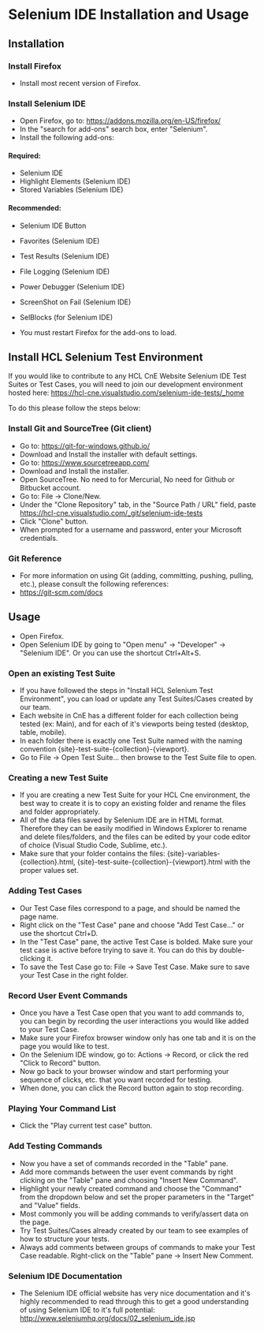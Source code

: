 # Selenium IDE Installation and Usage

## Installation

### Install Firefox
- Install most recent version of Firefox.

### Install Selenium IDE
- Open Firefox, go to: https://addons.mozilla.org/en-US/firefox/
- In the "search for add-ons" search box, enter "Selenium".
- Install the following add-ons:

#### Required:
- Selenium IDE
- Highlight Elements (Selenium IDE)
- Stored Variables (Selenium IDE)

#### Recommended:
- Selenium IDE Button
- Favorites (Selenium IDE)
- Test Results (Selenium IDE)
- File Logging (Selenium IDE)
- Power Debugger (Selenium IDE)
- ScreenShot on Fail (Selenium IDE)
- SelBlocks (for Selenium IDE)

- You must restart Firefox for the add-ons to load.

## Install HCL Selenium Test Environment

If you would like to contribute to any HCL CnE Website Selenium IDE Test Suites or Test Cases, you will need to join our development environment hosted here: [https://hcl-cne.visualstudio.com/selenium-ide-tests/<nowiki>_</nowiki>home](https://hcl-cne.visualstudio.com/selenium-ide-tests/_home)

To do this please follow the steps below:

### Install Git and SourceTree (Git client)
- Go to: https://git-for-windows.github.io/
- Download and Install the installer with default settings.
- Go to: https://www.sourcetreeapp.com/
- Download and Install the installer.
- Open SourceTree.  No need to for Mercurial, No need for Github or Bitbucket account.
- Go to: File -> Clone/New.
- Under the "Clone Repository" tab, in the "Source Path / URL" field, paste [https://hcl-cne.visualstudio.com/<nowiki>_</nowiki>git/selenium-ide-tests](https://hcl-cne.visualstudio.com/_git/selenium-ide-tests)
- Click "Clone" button.
- When prompted for a username and password, enter your Microsoft credentials.

### Git Reference
- For more information on using Git (adding, committing, pushing, pulling, etc.), please consult the following references:
- https://git-scm.com/docs

## Usage
- Open Firefox.
- Open Selenium IDE by going to "Open menu" -> "Developer" -> "Selenium IDE".  Or you can use the shortcut Ctrl+Alt+S.

### Open an existing Test Suite
- If you have followed the steps in "Install HCL Selenium Test Environment", you can load or update any Test Suites/Cases created by our team.
- Each website in CnE has a different folder for each collection being tested (ex: Main), and for each of it's viewports being tested (desktop, table, mobile).
- In each folder there is exactly one Test Suite named with the naming convention {site}-test-suite-{collection}-{viewport}.
- Go to File -> Open Test Suite... then browse to the Test Suite file to open.

### Creating a new Test Suite
- If you are creating a new Test Suite for your HCL Cne environment, the best way to create it is to copy an existing folder and rename the files and folder appropriately.
- All of the data files saved by Selenium IDE are in HTML format.  Therefore they can be easily modified in Windows Explorer to rename and delete files/folders, and the files can be edited by your code editor of choice (Visual Studio Code, Sublime, etc.).
- Make sure that your folder contains the files: {site}-variables-{collection}.html, {site}-test-suite-{collection}-{viewport}.html with the proper values set.

### Adding Test Cases
- Our Test Case files correspond to a page, and should be named the page name.
- Right click on the "Test Case" pane and choose "Add Test Case..." or use the shortcut Ctrl+D.
- In the "Test Case" pane, the active Test Case is bolded.  Make sure your test case is active before trying to save it.  You can do this by double-clicking it.
- To save the Test Case go to: File -> Save Test Case.  Make sure to save your Test Case in the right folder.

### Record User Event Commands
- Once you have a Test Case open that you want to add commands to, you can begin by recording the user interactions you would like added to your Test Case.
- Make sure your Firefox browser window only has one tab and it is on the page you would like to test.
- On the Selenium IDE window, go to: Actions -> Record, or click the red "Click to Record" button.
- Now go back to your browser window and start performing your sequence of clicks, etc. that you want recorded for testing.
- When done, you can click the Record button again to stop recording.

### Playing Your Command List
- Click the "Play current test case" button.

### Add Testing Commands
- Now you have a set of commands recorded in the "Table" pane.
- Add more commands between the user event commands by right clicking on the "Table" pane and choosing "Insert New Command".
- Highlight your newly created command and choose the "Command" from the dropdown below and set the proper parameters in the "Target" and "Value" fields.
- Most commonly you will be adding commands to verify/assert data on the page.
- Try Test Suites/Cases already created by our team to see examples of how to structure your tests.
- Always add comments between groups of commands to make your Test Case readable.  Right-click on the "Table" pane -> Insert New Comment.

### Selenium IDE Documentation
- The Selenium IDE official website has very nice documentation and it's highly recommended to read through this to get a good understanding of using Selenium IDE to it's full potential:
http://www.seleniumhq.org/docs/02_selenium_ide.jsp






